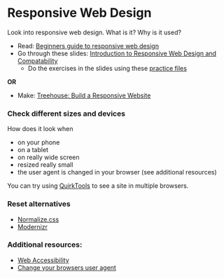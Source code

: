 
# Responsive Web Design 

Look into responsive web design.  What is it? Why is it used?

- Read: [Beginners guide to responsive web design](http://blog.teamtreehouse.com/beginners-guide-to-responsive-web-design)
- Go through these slides: [Introduction to Responsive Web Design and Compatability](http://girldevelopit.com/assets/intermediate-html-css/class4.html)
	- Do the exercises in the slides using these [practice files](http://girldevelopit.com/assets/intermediate-html-css/class4.zip)

**OR**

- Make: [Treehouse: Build a Responsive Website](http://teamtreehouse.com/library/build-a-responsive-website)

### Check different sizes and devices

How does it look when
- on your phone 
- on a tablet
- on really wide screen
- resized really small
- the user agent is changed in your browser (see additional resources)

You can try using [QuirkTools](http://quirktools.com/screenfly) to see a site in multiple browsers.

### Reset alternatives
- [Normalize.css](http://necolas.github.io/normalize.css/)
- [Modernizr](http://modernizr.com/)

### Additional resources:
- [Web Accessibility](http://girldevelopit.com/assets/web-accessibility/index.html)
- [Change your browsers user agent](http://osxdaily.com/2013/01/16/change-user-agent-chrome-safari-firefox/)
